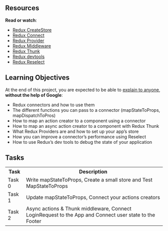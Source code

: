 <div class="panel-body">
    <p><img src="https://s3.amazonaws.com/alx-intranet.hbtn.io/uploads/medias/2019/12/31221f70d90911840d47.jpg?X-Amz-Algorithm=AWS4-HMAC-SHA256&amp;X-Amz-Credential=AKIARDDGGGOUSBVO6H7D%2F20220612%2Fus-east-1%2Fs3%2Faws4_request&amp;X-Amz-Date=20220612T204349Z&amp;X-Amz-Expires=86400&amp;X-Amz-SignedHeaders=host&amp;X-Amz-Signature=9223c25c024699704fc116c9d0be19d0393f614d7f7e5eae29314fd6ce74299a" alt="" style=""></p>

<h2>Resources</h2>

<p><strong>Read or watch</strong>:</p>

<ul>
<li><a href="/rltoken/ikKKj2fd_SIrduP4NMRcfw" title="Redux CreateStore" target="_blank">Redux CreateStore</a></li>
<li><a href="/rltoken/ikKKj2fd_SIrduP4NMRcfw" title="Redux Connect" target="_blank">Redux Connect</a></li>
<li><a href="/rltoken/72p5lYmSlSpGICod8lUY8A" title="Redux Provider" target="_blank">Redux Provider</a></li>
<li><a href="/rltoken/JugQ1X52DCCCsOeOkkAiXg" title="Redux Middleware" target="_blank">Redux Middleware</a></li>
<li><a href="/rltoken/qakbRbg-38BugU7ReccOOQ" title="Redux Thunk" target="_blank">Redux Thunk</a></li>
<li><a href="/rltoken/hj2zpx-DjBQuPaT3GjHCiw" title="Redux devtools" target="_blank">Redux devtools</a></li>
<li><a href="/rltoken/YvZcWXnHZCxtP0gb60ck9w" title="Redux Reselect" target="_blank">Redux Reselect</a></li>
</ul>

<h2>Learning Objectives</h2>

<p>At the end of this project, you are expected to be able to <a href="/rltoken/ikYaNedyPMoGKA83CTe1sw" title="explain to anyone" target="_blank">explain to anyone</a>, <strong>without the help of Google</strong>:</p>

<ul>
<li>Redux connectors and how to use them</li>
<li>The different functions you can pass to a connector (mapStateToProps, mapDispatchToPros)</li>
<li>How to map an action creator to a component using a connector</li>
<li>How to map an async action creator to a component with Redux Thunk</li>
<li>What Redux Providers are and how to set up your app’s store</li>
<li>How you can improve a connector’s performance using Reselect</li>
<li>How to use Redux’s dev tools to debug the state of your application</li>
</ul>

<div>
<h2>Tasks</h2>
<table>
  <tr>
    <th>Task</th>
    <th>Description</th>
  </tr>
  <tr>
    <td>Task 0</td>
    <td>Write mapStateToProps, Create a small store and Test MapStateToProps</td>
  </tr>
  <tr>
    <td>Task 1</td>
    <td>Update mapStateToProps, Connect your actions creators</td>
  </tr>
  <tr>
    <td>Task 2</td>
    <td>Async actions & Thunk middleware, Connect LoginRequest to the App and Connect user state to the Footer</td>
  </tr>
</table>
</div>
</div>
